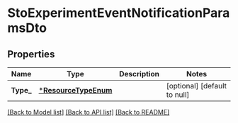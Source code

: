 # StoExperimentEventNotificationParamsDto

## Properties
Name | Type | Description | Notes
------------ | ------------- | ------------- | -------------
**Type_** | [***ResourceTypeEnum**](ResourceTypeEnum.md) |  | [optional] [default to null]

[[Back to Model list]](../README.md#documentation-for-models) [[Back to API list]](../README.md#documentation-for-api-endpoints) [[Back to README]](../README.md)

